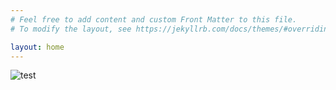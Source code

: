 ```yaml
---
# Feel free to add content and custom Front Matter to this file.
# To modify the layout, see https://jekyllrb.com/docs/themes/#overriding-theme-defaults

layout: home
---
```

![test](https://user-images.githubusercontent.com/10366528/120033534-fac76480-bffb-11eb-8e3a-6e8f69783329.png)
